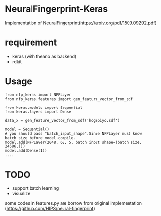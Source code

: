 # NeuralFingerprint-Keras
Implementation of NeuralFingerprint(https://arxiv.org/pdf/1509.09292.pdf)

# requirement
* keras (with theano as backend)
* rdkit

# Usage
```
from nfp_keras import NFPLayer
from nfp_keras.features import gen_feature_vector_from_sdf

from keras.models import Sequential
from keras.layers import Dense

data_x = gen_feature_vector_from_sdf('hogepiyo.sdf')

model = Sequential()
# you should pass "batch_input_shape".Since NFPLayer must know batch_size before model.compile.
model.add(NFPLayer(2048, 62, 5, batch_input_shape=(batch_size, 24586,)))
model.add(Dense(1))
....
```

# TODO
* support batch learning
* visualize

some codes in features.py are borrow from original implementation (https://github.com/HIPS/neural-fingerprint) 
